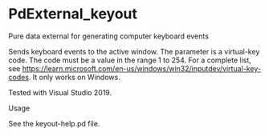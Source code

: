 # PdExternal_keyout

Pure data external for generating computer keyboard events

Sends keyboard events to the active window. 
The parameter is a virtual-key code. 
The code must be a value in the range 1 to 254. For a complete list, see https://learn.microsoft.com/en-us/windows/win32/inputdev/virtual-key-codes. 
It only works on Windows.

Tested with Visual Studio 2019.

Usage

See the keyout-help.pd file.
